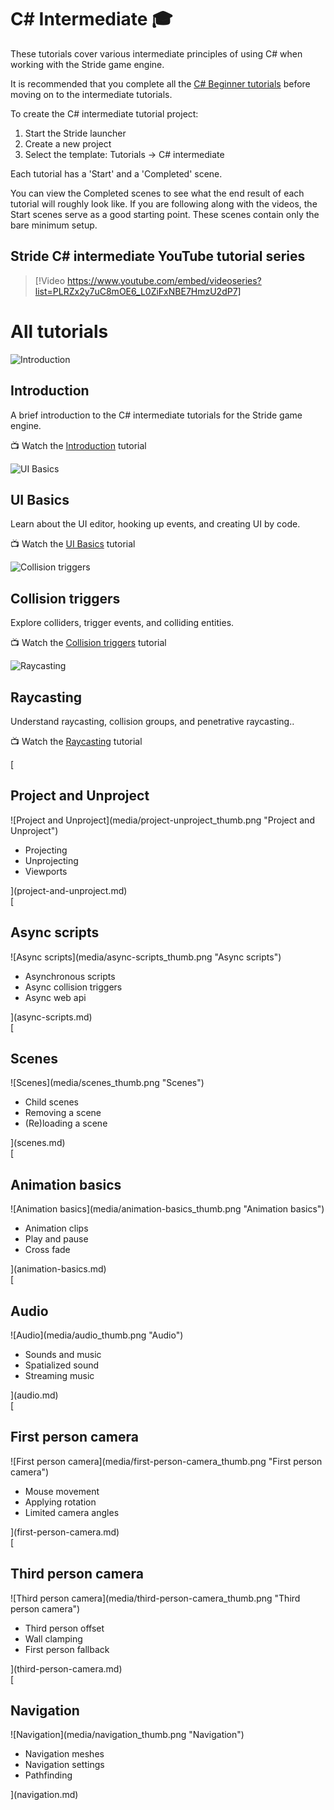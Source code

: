 # C# Intermediate 🎓
These tutorials cover various intermediate principles of using C# when working with the Stride game engine.

It is recommended that you complete all the [C# Beginner tutorials](../csharpbeginner/index.md) before moving on to the intermediate tutorials.

To create the C# intermediate tutorial project:

1. Start the Stride launcher
1. Create a new project
1. Select the template: Tutorials -> C# intermediate

Each tutorial has a 'Start' and a 'Completed' scene.

You can view the Completed scenes to see what the end result of each tutorial will roughly look like. If you are following along with the videos, the Start scenes serve as a good starting point. These scenes contain only the bare minimum setup. 

## Stride C# intermediate YouTube tutorial series

> [!Video https://www.youtube.com/embed/videoseries?list=PLRZx2y7uC8mOE6_L0ZiFxNBE7HmzU2dP7]

# All tutorials
<div class="row g-4 mb-4">
    <div class="col-md-6">
        <div class="card h-100">
            <img src="media/introduction.webp" class="card-img-top" alt="Introduction">
            <div class="card-body">
                <h2 class="card-title h5">Introduction</h2>
                <p class="card-text">A brief introduction to the C# intermediate tutorials for the Stride game engine.</p>
            </div>
            <p class="px-3 mb-4">📺 Watch the <a class="astretched-link" href="introduction.md">Introduction</a> tutorial</p>
        </div>
    </div>
    <div class="col-md-6">
        <div class="card h-100">
            <img src="media/ui-basics_thumb.webp" class="card-img-top" alt="UI Basics">
            <div class="card-body">
                <h2 class="card-title h5">UI Basics</h2>
                <p class="card-text">Learn about the UI editor, hooking up events, and creating UI by code.</p>
            </div>
            <p class="px-3 mb-4">📺 Watch the <a class="astretched-link" href="ui-basics.md">UI Basics</a> tutorial</p>
        </div>
    </div>
    <div class="col-md-6">
        <div class="card h-100">
            <img src="media/collision-triggers_thumb.webp" class="card-img-top" alt="Collision triggers">
            <div class="card-body">
                <h2 class="card-title h5">Collision triggers</h2>
                <p class="card-text">Explore colliders, trigger events, and colliding entities.</p>
            </div>
            <p class="px-3 mb-4">📺 Watch the <a class="astretched-link" href="collision-triggers.md">Collision triggers</a> tutorial</p>
        </div>
    </div>
    <div class="col-md-6">
        <div class="card h-100">
            <img src="media/raycasting_thumb.webp" class="card-img-top" alt="Raycasting">
            <div class="card-body">
                <h2 class="card-title h5">Raycasting</h2>
                <p class="card-text">Understand raycasting, collision groups, and penetrative raycasting..</p>
            </div>
            <p class="px-3 mb-4">📺 Watch the <a class="astretched-link" href="raycasting.md">Raycasting</a> tutorial</p>
        </div>
    </div>
</div>


<div class='tutorial'> 
    [
    <div class='tutorial_title'>
       <h2>Project and Unproject</h2>
    </div>
    <div class='stride-documentation-image'>
        ![Project and Unproject](media/project-unproject_thumb.png "Project and Unproject")  
    </div>
    <div class='tutorial_description'>
        <ul>
            <li>Projecting</li> 
            <li>Unprojecting</li> 
            <li>Viewports</li> 
        </ul>
    </div>
    ](project-and-unproject.md) 
</div>

<div class='tutorial'>
    [
    <div class='tutorial_title'>
       <h2>Async scripts</h2>
    </div>
    <div class='stride-documentation-image'>   
        ![Async scripts](media/async-scripts_thumb.png "Async scripts")
    </div>
    <div class='tutorial_description'>
        <ul>
            <li>Asynchronous scripts</li> 
            <li>Async collision triggers</li> 
            <li>Async web api</li> 
        </ul>
    </div>
    ](async-scripts.md) 
</div>

<div class='tutorial'>
    [
    <div class='tutorial_title'>
       <h2>Scenes</h2>
    </div>
    <div class='stride-documentation-image'>
        ![Scenes](media/scenes_thumb.png "Scenes")
    </div>
    <div class='tutorial_description'>
        <ul>
            <li>Child scenes</li> 
            <li>Removing a scene</li> 
            <li>(Re)loading a scene</li> 
        </ul>
    </div>
    ](scenes.md) 
</div>


<div class='tutorial'> 
    [
    <div class='tutorial_title'>
       <h2>Animation basics</h2>
    </div>
    <div class='stride-documentation-image'>
        ![Animation basics](media/animation-basics_thumb.png "Animation basics")
    </div>
    <div class='tutorial_description'>
        <ul>
            <li>Animation clips</li> 
            <li>Play and pause</li> 
            <li>Cross fade</li> 
        </ul>
    </div>
    ](animation-basics.md) 
</div>

<div class='tutorial'>
    [
    <div class='tutorial_title'>
       <h2>Audio</h2>
    </div>
    <div class='stride-documentation-image'>
        ![Audio](media/audio_thumb.png "Audio")
    </div>
    <div class='tutorial_description'>
        <ul>
            <li>Sounds and music</li> 
            <li>Spatialized sound</li> 
            <li>Streaming music</li> 
        </ul>
    </div>
    ](audio.md) 
</div>

<div class='tutorial'>
    [
    <div class='tutorial_title'>
       <h2>First person camera</h2>
    </div>
    <div class='stride-documentation-image'>
        ![First person camera](media/first-person-camera_thumb.png "First person camera")   
    </div>
    <div class='tutorial_description'>
        <ul>
            <li>Mouse movement</li> 
            <li>Applying rotation</li> 
            <li>Limited camera angles</li> 
        </ul>
    </div>
    ](first-person-camera.md) 
</div>


<div class='tutorial'>
    [
    <div class='tutorial_title'>
       <h2>Third person camera</h2>
    </div>
    <div class='stride-documentation-image'>
        ![Third person camera](media/third-person-camera_thumb.png "Third person camera")   
    </div>
    <div class='tutorial_description'>
        <ul>
            <li>Third person offset</li> 
            <li>Wall clamping</li> 
            <li>First person fallback</li> 
        </ul>
    </div>
    ](third-person-camera.md) 
</div>

<div class='tutorial'>
    [
    <div class='tutorial_title'>
       <h2>Navigation</h2>
    </div>
    <div class='stride-documentation-image'> 
        ![Navigation](media/navigation_thumb.png "Navigation")
    </div>
    <div class='tutorial_description'>
        <ul>
            <li>Navigation meshes</li> 
            <li>Navigation settings</li> 
            <li>Pathfinding</li> 
        </ul>
    </div>
    ](navigation.md) 
</div>



